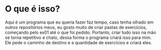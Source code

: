 # O que é isso?

Aqui é um programa que eu queria fazer faz tempo, caso tenha olhado em outros repositórios meus, eu gosto muito de criar pastas de exercícios, começando pelo ex01 até o que foi pedido.
Portanto, criar tudo isso na mão se torna repetitivo e chato, dessa forma o programa criará isso para mim.
Ele pede o caminho de destino e a quantidade de exercícios e criará eles.
